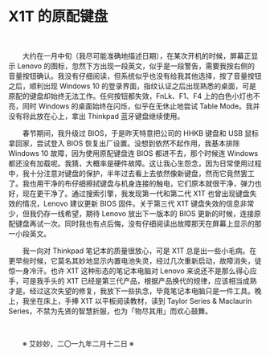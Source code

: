 # X1T 的原配键盘

&emsp;&emsp;

&emsp;&emsp;大约在一月中旬（我尽可能准确地描述日期），在某次开机的时候，屏幕正显示 Lenovo 的图标，忽然下方出现一段英文，似乎是一段警告，需要我按右侧的音量按钮确认。我没有仔细阅读，但系统似乎也没有给我其他选择，按了音量按钮之后，顺利出现 Windows 10 的登录界面，指纹认证之后出现熟悉的桌面，可是原配的键盘却始终无法工作。任何按钮都失效，FnLk、F1、F4 上的白色小灯也不亮，同时 Windows 的桌面始终在闪烁，似乎在无休止地尝试 Table Mode。我并没有将此放在心上，拿出 Thinkpad 蓝牙键盘继续使用。

&emsp;&emsp;春节期间，我升级过 BIOS，于是昨天特意把公司的 HHKB 键盘和 USB 鼠标拿回家，尝试登入 BIOS 恢复出厂设置。没想到依然不起作用，我基本排除 Windows 10 故障，因为使用原配键盘连 BIOS 都进不去，那个时候连 Windows 都还没有加载呢。我猜，大概率是硬件故障。这让我心生怨念，因为日常使用过程中，我十分注意对键盘的保护，半年过去看上去依然像新键盘，然而它竟然罢工了。我也用干净的布仔细擦拭键盘与机身连接的触电，它们原本就很干净，弹力也好，现在更干净了。通过搜索引擎，我发现第一代和第二代 X1T 也曾出现键盘失效的情况，Lenovo 建议更新 BIOS 固件。关于第三代 X1T 键盘失效的信息非常少，但我仍存一线希望，期待 Lenovo 放出下一版本的 BIOS 更新的时候，连接原配键盘再试一次。同时我也有点后悔，没有仔细阅读出故障那天在屏幕上显示的那一小段英文。

&emsp;&emsp;我一向对 Thinkpad 笔记本的质量很放心，可是 X1T 总是出一些小毛病。在更早些时候，它莫名其妙地显示内置电池失灵，经过几次重新启动，故障消失，徒惊一身冷汗。也许 X1T 这种形态的笔记本电脑对 Lenovo 来说还不是那么得心应手，可是我手头的 X1T 已经是第三代产品，根据产品换代的规律，应该相当成熟才是。经过这次失望的修复，我放下一些执念，毕竟笔记本电脑只是一件工具。晚上，我坐在床上，手捧 X1T 以平板阅读教材，读到 Taylor Series & Maclaurin Series，不禁为先贤的智慧折服，也为「物尽其用」而欢心鼓舞。

&emsp;&emsp;

&emsp;&emsp;※ 艾妙妙，二〇一九年二月十二日 ※